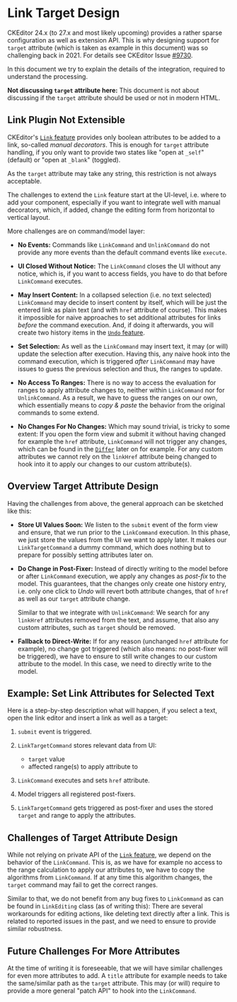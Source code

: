 Link Target Design
================================================================================

CKEditor 24.x (to 27.x and most likely upcoming) provides a rather sparse
configuration as well as extension API. This is why designing support for
`target` attribute (which is taken as example in this document) was so
challenging back in 2021. For details see CKEditor Issue
[#9730][ckeditor/ckeditor5/issue/9730].

In this document we try to explain the details of the integration, required
to understand the processing.

**Not discussing `target` attribute here:** This document is not about
discussing if the `target` attribute should be used or not in modern HTML.

Link Plugin Not Extensible
--------------------------------------------------------------------------------

CKEditor's [`Link` feature][ckeditor/ckeditor5/feature/link] provides only
boolean attributes to be added to a link, so-called _manual decorators_.
This is enough for `target` attribute handling, if you only want to provide
two states like "open at `_self`" (default) or "open at `_blank`" (toggled).

As the `target` attribute may take any string, this restriction is not always
acceptable.

The challenges to extend the `Link` feature start at the UI-level, i.e. where
to add your component, especially if you want to integrate well with manual
decorators, which, if added, change the editing form from horizontal to
vertical layout.

More challenges are on command/model layer:

* **No Events:** Commands like `LinkCommand` and `UnlinkCommand` do not provide
    any more events than the default command events like `execute`.

* **UI Closed Without Notice:** The `LinkCommand` closes the UI without any
    notice, which is, if you want to access fields, you have to do that before
    `LinkCommand` executes.

* **May Insert Content:** In a collapsed selection (i.e. no text selected)
    `LinkCommand` may decide to insert content by itself, which will be just
    the entered link as plain text (and with `href` attribute of course).
    This makes it impossible for naive approaches to set additional attributes
    for links _before_ the command execution. And, if doing it afterwards, you
    will create two history items in the
    [`Undo` feature][ckeditor/ckeditor5/api/undo].

* **Set Selection:** As well as the `LinkCommand` may insert text, it may
    (or will) update the selection after execution. Having this, any naive
    hook into the command execution, which is triggered _after_ `LinkCommand`
    may have issues to guess the previous selection and thus, the ranges to
    update.

* **No Access To Ranges:** There is no way to access the evaluation for ranges
    to apply attribute changes to, neither within `LinkCommand` nor for
    `UnlinkCommand`. As a result, we have to guess the ranges on our own,
    which essentially means to _copy &amp; paste_ the behavior from the original
    commands to some extend.

* **No Changes For No Changes:** Which may sound trivial, is tricky to some
    extent: If you open the form view and submit it without having changed
    for example the `href` attribute, `LinkCommand` will not trigger any
    changes, which can be found in the [`Differ`][ckeditor/ckeditor5/api/differ]
    later on for example. For any custom attributes we cannot rely on
    the `linkHref` attribute being changed to hook into it to apply our
    changes to our custom attribute(s).

Overview Target Attribute Design
--------------------------------------------------------------------------------

Having the challenges from above, the general approach can be sketched like
this:

* **Store UI Values Soon:** We listen to the `submit` event of the form view
    and ensure, that we run prior to the `LinkCommand` execution. In this
    phase, we just store the values from the UI we want to apply later.
    It makes our `LinkTargetCommand` a dummy command, which does nothing but
    to prepare for possibly setting attributes later on.

* **Do Change in Post-Fixer:** Instead of directly writing to the model before
    or after `LinkCommand` execution, we apply any changes as _post-fix_ to
    the model. This guarantees, that the changes only create one history
    entry, i.e. only one click to _Undo_ will revert both attribute changes,
    that of `href` as well as our `target` attribute change.

    Similar to that we integrate with `UnlinkCommand`: We search for any
    `linkHref` attributes removed from the text, and assume, that also any
    custom attributes, such as `target` should be removed.

* **Fallback to Direct-Write:** If for any reason (unchanged `href` attribute
    for example), no change got triggered (which also means: no post-fixer
    will be triggered), we have to ensure to still write changes to our
    custom attribute to the model. In this case, we need to directly write
    to the model.

Example: Set Link Attributes for Selected Text
--------------------------------------------------------------------------------

Here is a step-by-step description what will happen, if you select a text,
open the link editor and insert a link as well as a target:

1. `submit` event is triggered.

2. `LinkTargetCommand` stores relevant data from UI:

    * `target` value
    * affected range(s) to apply attribute to

3. `LinkCommand` executes and sets `href` attribute.

4. Model triggers all registered post-fixers.

5. `LinkTargetCommand` gets triggered as post-fixer and uses the stored
    `target` and range to apply the attributes.

Challenges of Target Attribute Design
--------------------------------------------------------------------------------

While not relying on private API of the
[`Link` feature][ckeditor/ckeditor5/feature/link], we depend on the behavior
of the `LinkCommand`. This is, as we have for example no access to the range
calculation to apply our attributes to, we have to copy the algorithms from
`LinkCommand`. If at any time this algorithm changes, the `target` command may
fail to get the correct ranges.

Similar to that, we do not benefit from any bug fixes to `LinkCommand` as can
be found in `LinkEditing` class (as of writing this): There are several
workarounds for editing actions, like deleting text directly after a link.
This is related to reported issues in the past, and we need to ensure to
provide similar robustness.

Future Challenges For More Attributes
--------------------------------------------------------------------------------

At the time of writing it is foreseeable, that we will have similar challenges
for even more attributes to add. A `title` attribute for example needs to
take the same/similar path as the `target` attribute. This may (or will) require
to provide a more general "patch API" to hook into the `LinkCommand`.

<!-- References -->

[ckeditor/ckeditor5/api/differ]: <https://ckeditor.com/docs/ckeditor5/latest/api/module_engine_model_differ.html> "Module engine/model/differ - CKEditor 5 API docs"
[ckeditor/ckeditor5/api/undo]: <https://ckeditor.com/docs/ckeditor5/latest/api/undo.html> "CKEditor 5 undo feature - CKEditor 5 API docs"
[ckeditor/ckeditor5/feature/link]: <https://ckeditor.com/docs/ckeditor5/latest/features/link.html> "Link - CKEditor 5 Documentation"
[ckeditor/ckeditor5/issue/9730]: <https://github.com/ckeditor/ckeditor5/issues/9730> "LinkCommand should provide extension point for custom text attributes (linkTarget or similar) · Issue #9730 · ckeditor/ckeditor5"
